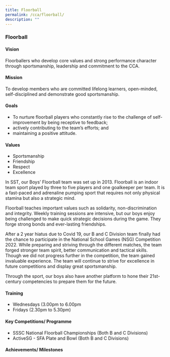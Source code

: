 ```yaml
---
title: Floorball
permalink: /cca/floorball/
description: ""
---
```

### Floorball

#### Vision
Floorballers who develop core values and strong performance character through sportsmanship, leadership and commitment to the CCA. 

#### Mission
To develop members who are committed lifelong learners, open-minded, self-disciplined and demonstrate good sportsmanship.

#### Goals
*   To nurture floorball players who constantly rise to the challenge of self-improvement by being receptive to feedback;
*   actively contributing to the team’s efforts; and 
*   maintaining a positive attitude.
    
#### Values
*   Sportsmanship 
*   Friendship 
*   Respect
*   Excellence
    
In SST, our Boys’ Floorball team was set up in 2013. Floorball is an indoor team sport played by three to five players and one goalkeeper per team. It is a fast-paced and adrenaline pumping sport that requires not only physical stamina but also a strategic mind. 

Floorball teaches important values such as solidarity, non-discrimination and integrity. Weekly training sessions are intensive, but our boys enjoy being challenged to make quick strategic decisions during the game. They forge strong bonds and ever-lasting friendships. 

After a 2 year hiatus due to Covid 19, our B and C Division team finally had the chance to participate in the National School Games (NSG) Competition 2022. While preparing and striving through the different matches, the team forged stronger team spirit, better communication and tactical skills. Though we did not progress further in the competition, the team gained invaluable experience. The team will continue to strive for excellence in future competitions and display great sportsmanship.

Through the sport, our boys also have another platform to hone their 21st-century competencies to prepare them for the future.

#### Training 
*   Wednesdays (3.00pm to 6.00pm
*   Fridays (2.30pm to 5.30pm)
    

#### Key Competitions/ Programme
*   SSSC National Floorball Championships (Both B and C Divisions)
*   ActiveSG - SFA Plate and Bowl (Both B and C Divisions)
    
#### Achievements/ Milestones